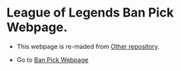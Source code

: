 # League of Legends Ban Pick Webpage.

- This webpage is re-maded from [Other repository](https://github.com/MarigoldJ/lol-clash-banpick-ko).

- Go to [Ban Pick Webpage](https://marigoldj.github.io/banpick-master/)
